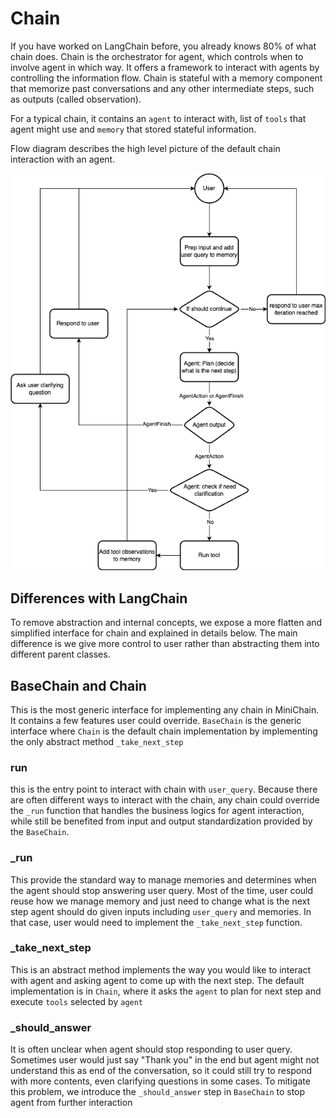 # Chain

If you have worked on LangChain before, you already knows 80% of what chain does.
Chain is the orchestrator for agent, which controls when to involve agent in which way. It
offers a framework to interact with agents by controlling the information flow. Chain is
stateful with a memory component that memorize past conversations and any other intermediate
steps, such as outputs (called observation).

For a typical chain, it contains an `agent` to interact with, list of `tools` that agent might use
and `memory` that stored stateful information.

Flow diagram describes the high level picture of the default chain interaction with an agent.

![alt text](./img/minichain.drawio.png)

## Differences with LangChain

To remove abstraction and internal concepts, we expose a more flatten and simplified interface
for chain and explained in details below.
The main difference is we give more control to user rather than abstracting them into different
parent classes.

## BaseChain and Chain

This is the most generic interface for implementing any chain in MiniChain. It contains a few
features user could override. `BaseChain` is the generic interface where `Chain` is the default
chain implementation by implementing the only abstract method `_take_next_step`

### run

this is the entry point to interact with chain with `user_query`. Because there are often
different ways to interact with the chain, any chain could override the `_run` function that
handles the business logics for agent interaction, while still be benefited from input and
output standardization provided by the `BaseChain`.

### _run

This provide the standard way to manage memories and determines when the agent should stop
answering user query. Most of the time, user could reuse how
we manage memory and just need to change what is the next step agent should do given inputs
including `user_query` and memories. In that case, user would need to implement the
`_take_next_step` function.

### _take_next_step

This is an abstract method implements the way you would like to interact with agent and asking
agent to come up with the next step. The default implementation is in `Chain`, where it asks
the `agent` to plan for next step and execute `tools` selected by `agent`

### _should_answer

It is often unclear when agent should stop responding to user query. Sometimes user would just
say "Thank you" in the end but agent might not understand this as end of the conversation, so
it could still try to respond with more contents, even clarifying questions in some cases. To
mitigate this problem, we introduce the `_should_answer` step in `BaseChain` to stop agent from
further interaction
